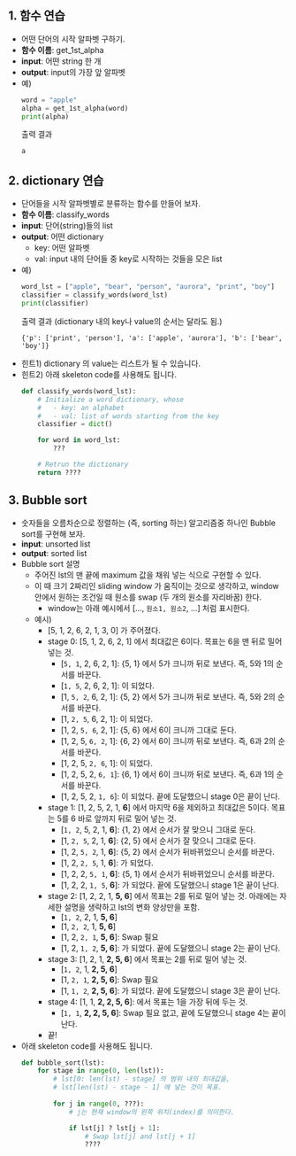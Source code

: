 ## 1. 함수 연습
- 어떤 단어의 시작 알파벳 구하기.
- **함수 이름**: get_1st_alpha
- **input**: 어떤 string 한 개
- **output**: input의 가장 앞 알파벳
- 예) 
    ```python
    word = "apple"
    alpha = get_1st_alpha(word)
    print(alpha)
    ```
    출력 결과
    ```
    a
    ```

## 2. dictionary 연습
- 단어들을 시작 알파벳별로 분류하는 함수를 만들어 보자.
- **함수 이름**: classify_words
- **input**: 단어(string)들의 list
- **output**: 어떤 dictionary
    - key: 어떤 알파벳
    - val: input 내의 단어들 중 key로 시작하는 것들을 모은 list
- 예)
    ```python 
    word_lst = ["apple", "bear", "person", "aurora", "print", "boy"]
    classifier = classify_words(word_lst)
    print(classifier)
    ```
    출력 결과 (dictionary 내의 key나 value의 순서는 달라도 됨.)
    ```
    {'p': ['print', 'person'], 'a': ['apple', 'aurora'], 'b': ['bear', 'boy']}
    ```
- 힌트1) dictionary 의 value는 리스트가 될 수 있습니다.
- 힌트2) 아래 skeleton code를 사용해도 됩니다.
    ```python
    def classify_words(word_lst):
        # Initialize a word dictionary, whose
        #   - key: an alphabet
        #   - val: list of words starting from the key
        classifier = dict()

        for word in word_lst:
            ???

        # Retrun the dictionary
        return ????
    ```

## 3. Bubble sort
- 숫자들을 오름차순으로 정렬하는 (즉, sorting 하는) 알고리즘중 하나인 Bubble sort를 구현해 보자.
- **input**: unsorted list
- **output**: sorted list
- Bubble sort 설명
    - 주어진 lst의 맨 끝에 maximum 값을 채워 넣는 식으로 구현할 수 있다.
    - 이 때 크기 2짜리인 sliding window 가 움직이는 것으로 생각하고, window 안에서 원하는 조건일 때 원소를 swap (두 개의 원소를 자리바꿈) 한다.
        - window는 아래 예시에서 [..., ```원소1, 원소2```, ...] 처럼 표시한다.
    - 예시) 
        + [5, 1, 2, 6, 2, 1, 3, 0] 가 주어졌다. 
        + stage 0: [5, 1, 2, 6, 2, 1] 에서 최대값은 6이다. 목표는 6을 맨 뒤로 밀어 넣는 것.
            * [```5, 1```, 2, 6, 2, 1]: {5, 1} 에서 5가 크니까 뒤로 보낸다. 즉, 5와 1의 순서를 바꾼다.
            * [```1, 5```, 2, 6, 2, 1]: 이 되었다.
            * [1, ```5, 2```, 6, 2, 1]: {5, 2} 에서 5가 크니까 뒤로 보낸다. 즉, 5와 2의 순서를 바꾼다.
            * [1, ```2, 5```, 6, 2, 1]: 이 되었다.
            * [1, 2, ```5, 6```, 2, 1]: {5, 6} 에서 6이 크니까 그대로 둔다.
            * [1, 2, 5, ```6, 2```, 1]: {6, 2} 에서 6이 크니까 뒤로 보낸다. 즉, 6과 2의 순서를 바꾼다.
            * [1, 2, 5, ```2, 6```, 1]: 이 되었다.
            * [1, 2, 5, 2, ```6, 1```]: {6, 1} 에서 6이 크니까 뒤로 보낸다. 즉, 6과 1의 순서를 바꾼다.
            * [1, 2, 5, 2, ```1, 6```]: 이 되었다. 끝에 도달했으니 stage 0은 끝이 난다.
        + stage 1: [1, 2, 5, 2, 1, **6**] 에서 마지막 6을 제외하고 최대값은 5이다. 목표는 5를 6 바로 앞까지 뒤로 밀어 넣는 것.
            * [```1, 2```, 5, 2, 1, **6**]: {1, 2} 에서 순서가 잘 맞으니 그대로 둔다.
            * [1, ```2, 5```, 2, 1, **6**]: {2, 5} 에서 순서가 잘 맞으니 그대로 둔다.
            * [1, 2, ```5, 2```, 1, **6**]: {5, 2} 에서 순서가 뒤바뀌었으니 순서를 바꾼다.
            * [1, 2, ```2, 5```, 1, **6**]: 가 되었다.
            * [1, 2, 2, ```5, 1```, **6**]: {5, 1} 에서 순서가 뒤바뀌었으니 순서를 바꾼다.
            * [1, 2, 2, ```1, 5```, **6**]: 가 되었다. 끝에 도달했으니 stage 1은 끝이 난다.
        + stage 2: [1, 2, 2, 1, **5, 6**] 에서 목표는 2를 뒤로 밀어 넣는 것. 아래에는 자세한 설명을 생략하고 lst의 변화 양상만을 포함. 
            * [```1, 2```, 2, 1, **5, 6**]
            * [1, ```2, 2```, 1, **5, 6**]
            * [1, 2, ```2, 1```, **5, 6**]: Swap 필요
            * [1, 2, ```1, 2```, **5, 6**]: 가 되었다. 끝에 도달했으니 stage 2는 끝이 난다.
        + stage 3: [1, 2, 1, **2, 5, 6**] 에서 목표는 2를 뒤로 밀어 넣는 것.
            * [```1, 2```, 1, **2, 5, 6**]
            * [1, ```2, 1```, **2, 5, 6**]: Swap 필요
            * [1, ```1, 2```, **2, 5, 6**]: 가 되었다. 끝에 도달했으니 stage 3은 끝이 난다.
        + stage 4: [1, 1, **2, 2, 5, 6**]: 에서 목표는 1을 가장 뒤에 두는 것.
            * [```1, 1```, **2, 2, 5, 6**]: Swap 필요 없고, 끝에 도달했으니 stage 4는 끝이 난다.
        + 끝!
- 아래 skeleton code를 사용해도 됩니다.
    ```python
    def bubble_sort(lst):
        for stage in range(0, len(lst)):
            # lst[0: len(lst) - stage] 의 범위 내의 최대값을, 
            # lst[len(lst) - stage - 1] 에 넣는 것이 목표.
            
            for j in range(0, ???):
                # j는 현재 window의 왼쪽 위치(index)를 의미한다.

                if lst[j] ? lst[j + 1]:
                    # Swap lst[j] and lst[j + 1]
                    ????
    ```
